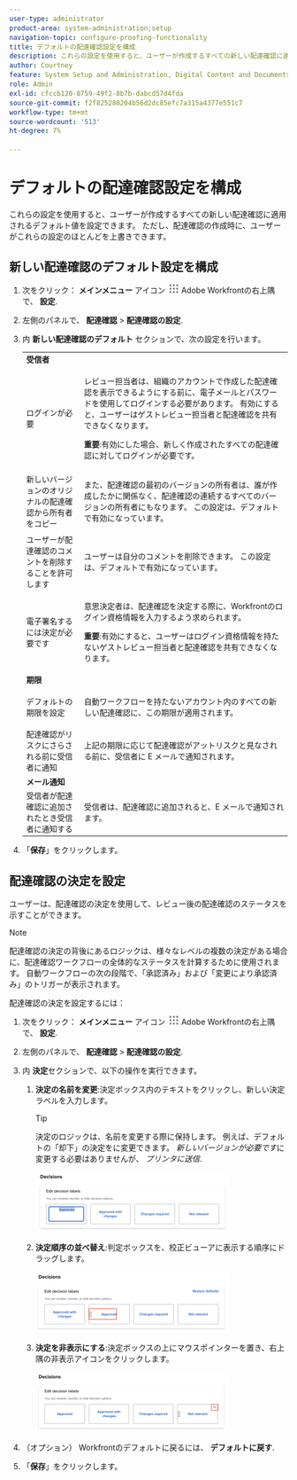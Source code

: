 ```yaml
---
user-type: administrator
product-area: system-administration;setup
navigation-topic: configure-proofing-functionality
title: デフォルトの配達確認設定を構成
description: これらの設定を使用すると、ユーザーが作成するすべての新しい配達確認に適用されるデフォルト値を設定できます。 ただし、配達確認の作成時に、ユーザーがこれらの設定のほとんどを上書きできます。
author: Courtney
feature: System Setup and Administration, Digital Content and Documents
role: Admin
exl-id: cfccb120-8759-49f2-8b7b-dabcd57d4fda
source-git-commit: f2f825280204b56d2dc85efc7a315a4377e551c7
workflow-type: tm+mt
source-wordcount: '513'
ht-degree: 7%

---
```


# デフォルトの配達確認設定を構成

これらの設定を使用すると、ユーザーが作成するすべての新しい配達確認に適用されるデフォルト値を設定できます。 ただし、配達確認の作成時に、ユーザーがこれらの設定のほとんどを上書きできます。

## 新しい配達確認のデフォルト設定を構成

1. 次をクリック： **メインメニュー** アイコン ![](assets/main-menu-icon.png) Adobe Workfrontの右上隅で、 **設定**.
1. 左側のパネルで、 **配達確認** > **配達確認の設定**.
1. 内 **新しい配達確認のデフォルト** セクションで、次の設定を行います。

   <table style="table-layout:auto"> 
    <col> 
    <col> 
    <tbody> 
     <tr> 
      <td role="rowheader" colspan="2"><b>受信者</b></td> 
     </tr> 
     <tr> 
      <td role="rowheader">ログインが必要</td> 
      <td> <p>レビュー担当者は、組織のアカウントで作成した配達確認を表示できるようにする前に、電子メールとパスワードを使用してログインする必要があります。 有効にすると、ユーザーはゲストレビュー担当者と配達確認を共有できなくなります。</p> <p><b>重要</b>:有効にした場合、新しく作成されたすべての配達確認に対してログインが必要です。</p> </td> 
     </tr> 
     <tr> 
      <td role="rowheader">新しいバージョンのオリジナルの配達確認から所有者をコピー</td> 
      <td> <p>また、配達確認の最初のバージョンの所有者は、誰が作成したかに関係なく、配達確認の連続するすべてのバージョンの所有者にもなります。 この設定は、デフォルトで有効になっています。</p> </td> 
     </tr> 
     <tr> 
      <td role="rowheader">ユーザーが配達確認のコメントを削除することを許可します</td> 
      <td>ユーザーは自分のコメントを削除できます。 この設定は、デフォルトで有効になっています。</td> 
     </tr> 
     <tr> 
      <td role="rowheader">電子署名するには決定が必要です </td> 
      <td> <p>意思決定者は、配達確認を決定する際に、Workfrontのログイン資格情報を入力するよう求められます。</p> <p><b>重要</b>:有効にすると、ユーザーはログイン資格情報を持たないゲストレビュー担当者と配達確認を共有できなくなります。</p> </td> 
     </tr> 
     <tr> 
      <td role="rowheader" colspan="2"><b>期限</b></td> 
     </tr> 
     <tr> 
      <td role="rowheader">デフォルトの期限を設定</td> 
      <td> <p>自動ワークフローを持たないアカウント内のすべての新しい配達確認に、この期限が適用されます。</p> </td> 
     </tr> 
     <tr> 
      <td role="rowheader">配達確認がリスクにさらされる前に受信者に通知</td> 
      <td>上記の期限に応じて配達確認がアットリスクと見なされる前に、受信者に E メールで通知されます。</td> 
     </tr> 
     <tr> 
      <td role="rowheader" colspan="2"><b>メール通知</b></td> 
     </tr> 
     <tr> 
      <td role="rowheader">受信者が配達確認に追加されたとき受信者に通知する</td> 
      <td>受信者は、配達確認に追加されると、E メールで通知されます。</td> 
     </tr> 
    </tbody> 
   </table>

1. 「**保存**」をクリックします。

## 配達確認の決定を設定

ユーザーは、配達確認の決定を使用して、レビュー後の配達確認のステータスを示すことができます。

>[!NOTE]
>
>配達確認の決定の背後にあるロジックは、様々なレベルの複数の決定がある場合に、配達確認ワークフローの全体的なステータスを計算するために使用されます。 自動ワークフローの次の段階で、「承認済み」および「変更により承認済み」のトリガーが表示されます。

配達確認の決定を設定するには：

1. 次をクリック： **メインメニュー** アイコン ![](assets/main-menu-icon.png) Adobe Workfrontの右上隅で、 **設定**.
1. 左側のパネルで、 **配達確認** > **配達確認の設定**.
1. 内 **決定**&#x200B;セクションで、以下の操作を実行できます。

   1. **決定の名前を変更**:決定ボックス内のテキストをクリックし、新しい決定ラベルを入力します。

      >[!TIP]
      >
      >決定のロジックは、名前を変更する際に保持します。 例えば、デフォルトの「却下」の決定をに変更できます。 *新しいバージョンが必要です*&#x200B;に変更する必要はありませんが、 *プリンタに送信*.

      ![](assets/rename-decision-350x109.png)

   1. **決定順序の並べ替え**:判定ボックスを、校正ビューアに表示する順序にドラッグします。

      ![](assets/move-decision-350x110.png)

   1. **決定を非表示にする**:決定ボックスの上にマウスポインターを置き、右上隅の非表示アイコンをクリックします。

      ![](assets/hide-decision-350x109.png)

1. （オプション） Workfrontのデフォルトに戻るには、 **デフォルトに戻す**.
1. 「**保存**」をクリックします。
